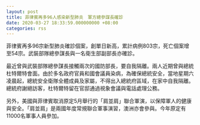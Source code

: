 ```yaml
---
layout: post
title: 菲律賓再多96人感染新型肺炎　軍方總參謀長確診
date: 2020-03-27 18:33:59.000000000 +08:00
categories: rss
---
```


菲律賓再多96宗新型肺炎確診個案，創單日新高，累計病例803宗，死亡個案增至54宗。武裝部隊總參謀長與一名衛生部副部長亦確診。

最近曾與武裝部隊總參謀長接觸兩次的國防部長，要自我隔離。兩人近期曾與總統杜特爾特會面。由於多名政府官員和國會議員染病，為確保總統安全，當地星期六凌晨起，總統安全衛隊全體成員及家屬，不得出入總統府區域，在家中自我隔離。總統府謝絕訪客，杜特爾特留在官邸通過視象會議與電話處理公務。

另外，美國與菲律賓取消原定5月舉行的「肩並肩」聯合軍演，以保障軍人的健康與安全。「肩並肩」是兩國年度常規聯合軍事演習，澳洲亦會參與。今年原定有11000名軍事人員參加。
